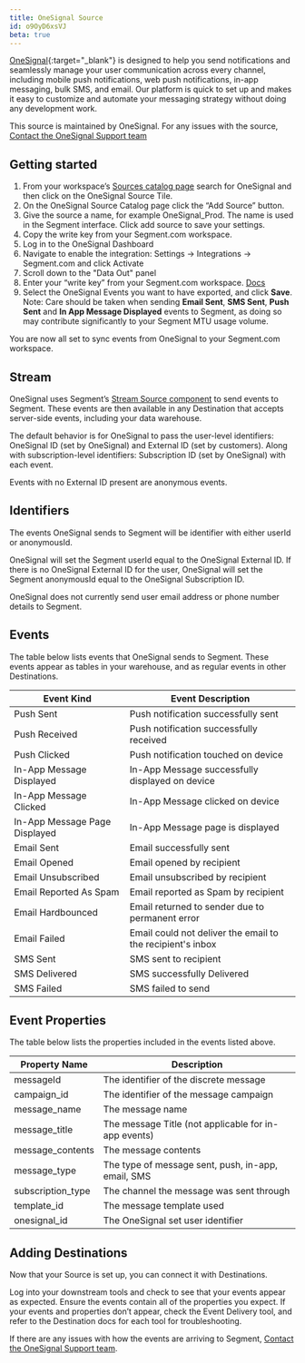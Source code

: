 ```yaml
---
title: OneSignal Source
id: o9OyD6xsVJ
beta: true
---
```


[OneSignal](https://onesignal.com){:target="_blank"} is designed to help you send notifications and seamlessly manage your user communication across every channel, including mobile push notifications, web push notifications, in-app messaging, bulk SMS, and email. Our platform is quick to set up and makes it easy to customize and automate your messaging strategy without doing any development work.

This source is maintained by OneSignal. For any issues with the source, [Contact the OneSignal Support team](mailto:support@onesignal.com)


## Getting started

1. From your workspace’s [Sources catalog page](https://app.segment.com/goto-my-workspace/sources/catalog) search for OneSignal and then click on the OneSignal Source Tile. 
2. On the OneSignal Source Catalog page click the “Add Source” button.
3. Give the source a name, for example OneSignal_Prod. The name is used in the Segment interface. Click add source to save your settings. 
4. Copy the write key from your Segment.com workspace. 
5. Log in to the OneSignal Dashboard
6. Navigate to enable the integration: Settings -> Integrations -> Segment.com and click Activate
7. Scroll down to the "Data Out" panel
8. Enter your “write key” from your Segment.com workspace. [Docs](https://segment.com/docs/connections/find-writekey)
9. Select the OneSignal Events you want to have exported, and click **Save**. Note: Care should be taken when sending **Email Sent**, **SMS Sent**, **Push Sent** and **In App Message Displayed** events to Segment, as doing so may contribute significantly to your Segment MTU usage volume. 

You are now all set to sync events from OneSignal to your Segment.com workspace. 

## Stream

OneSignal uses Segment’s [Stream Source component](https://segment.com/docs/partners/streams/) to send events to Segment. These events are then available in any Destination that accepts server-side events, including your data warehouse.

The default behavior is for OneSignal to pass the user-level identifiers: OneSignal ID (set by OneSignal) and External ID (set by customers). Along with subscription-level identifiers: Subscription ID (set by OneSignal) with each event. 

Events with no External ID present are anonymous events.

## Identifiers
The events OneSignal sends to Segment will be identifier with either userId or anonymousId.

OneSignal will set the Segment userId equal to the OneSignal External ID. If there is no OneSignal External ID for the user, OneSignal will set the Segment anonymousId equal to the OneSignal Subscription ID.

OneSignal does not currently send user email address or phone number details to Segment.


## Events

The table below lists events that OneSignal sends to Segment. These events appear as tables in your warehouse, and as regular events in other Destinations. 

| Event Kind                    | Event Description                                |
| ----------------------------- | ------------------------------------------------ |
| Push Sent                     | Push notification successfully sent              |
| Push Received                 | Push notification successfully received          |
| Push Clicked                  | Push notification touched on device              |
| In-App Message Displayed      | In-App Message successfully displayed on device  |
| In-App Message Clicked        | In-App Message clicked on device                 |
| In-App Message Page Displayed | In-App Message page is displayed                 |
| Email Sent                    | Email successfully sent                          |
| Email Opened                  | Email opened by recipient                                  |
| Email Unsubscribed            | Email unsubscribed by recipient                              |
| Email Reported As Spam        | Email reported as Spam by recipient                           |
| Email Hardbounced             | Email returned to sender due to permanent error                                |
| Email Failed                  | Email could not deliver the email to the recipient's inbox                                     |
| SMS Sent                      | SMS sent to recipient                                        |
| SMS Delivered                 | SMS successfully Delivered                               |
| SMS Failed                    | SMS failed to send                                   |

## Event Properties

The table below lists the properties included in the events listed above.

| Property Name     | Description                                        |
| ----------------- | ---------------------------------------------------|
| messageId         | The identifier of the discrete message             |
| campaign_id       | The identifier of the message campaign             |
| message_name      | The message name                                   |
| message_title     | The message Title (not applicable for in-app events)  |
| message_contents  | The message contents                               |
| message_type      | The type of message sent, push, in-app, email, SMS |
| subscription_type | The channel the message was sent through           |
| template_id       | The message template used                          |
| onesignal_id      | The OneSignal set user identifier                  |



## Adding Destinations

Now that your Source is set up, you can connect it with Destinations.

Log into your downstream tools and check to see that your events appear as expected. Ensure the events contain all of the properties you expect. If your events and properties don’t appear, check the Event Delivery tool, and refer to the Destination docs for each tool for troubleshooting.

If there are any issues with how the events are arriving to Segment, [Contact the OneSignal Support team](mailto:support@onesignal.com).
